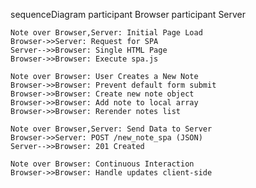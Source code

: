 sequenceDiagram
    participant Browser
    participant Server

    Note over Browser,Server: Initial Page Load
    Browser->>Server: Request for SPA
    Server-->>Browser: Single HTML Page
    Browser->>Browser: Execute spa.js

    Note over Browser: User Creates a New Note
    Browser->>Browser: Prevent default form submit
    Browser->>Browser: Create new note object
    Browser->>Browser: Add note to local array
    Browser->>Browser: Rerender notes list

    Note over Browser,Server: Send Data to Server
    Browser->>Server: POST /new_note_spa (JSON)
    Server-->>Browser: 201 Created

    Note over Browser: Continuous Interaction
    Browser->>Browser: Handle updates client-side
